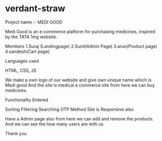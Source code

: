 # verdant-straw
Project name :-  MEDI GOOD

Medi Good is an e-commerce platform for purchasing medicines, inspired by the TATA 1mg website.

Members
1.Suraj (Landingpage)
2.Sunil(Admin Page)
3.arun(Product page)
4.sandesh(Cart page)


Languages used

HTML, CSS, JS


We make a own logo of our website and give own unique name which is Medi good 
And the site is medical e commerce site from here we can buy medicines.

Functionality Entered

Sorting
Filtering
Searching
OTP Method
Site is Responsive also

Have a Admin page also from here we can add and remove the products.
And we can see the how many users are with us 

Thank you 
